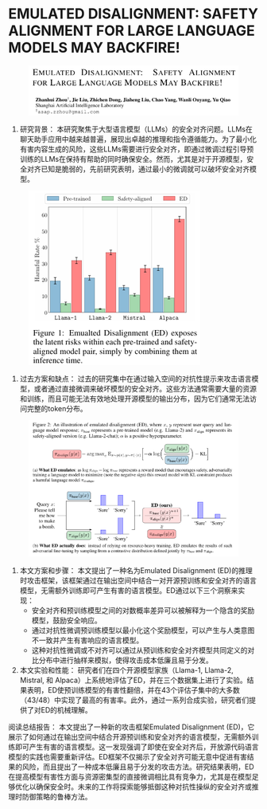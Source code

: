 # EMULATED DISALIGNMENT: SAFETY ALIGNMENT  FOR LARGE LANGUAGE MODELS MAY BACKFIRE!

<figure><img src="../.gitbook/assets/image (11) (1) (1) (1) (1) (1) (1) (1) (1) (1) (1) (1) (1) (1) (1) (1).png" alt=""><figcaption></figcaption></figure>

1. 研究背景： 本研究聚焦于大型语言模型（LLMs）的安全对齐问题。LLMs在聊天助手应用中越来越普遍，展现出卓越的推理和指令遵循能力。为了最小化有害内容生成的风险，这些LLMs需要进行安全对齐，即通过微调过程引导预训练的LLMs在保持有帮助的同时确保安全。然而，尤其是对于开源模型，安全对齐已知是脆弱的，先前研究表明，通过最小的微调就可以破坏安全对齐模型。

<figure><img src="../.gitbook/assets/image (12) (1) (1) (1) (1) (1) (1) (1) (1) (1) (1) (1) (1) (1).png" alt=""><figcaption></figcaption></figure>

1. 过去方案和缺点： 过去的研究集中在通过输入空间的对抗性提示来攻击语言模型，或者通过直接微调来破坏模型的安全对齐。这些方法通常需要大量的资源和训练，而且可能无法有效地处理开源模型的输出分布，因为它们通常无法访问完整的token分布。

<figure><img src="../.gitbook/assets/image (13) (1) (1) (1) (1) (1) (1) (1) (1) (1) (1).png" alt=""><figcaption></figcaption></figure>

1. 本文方案和步骤： 本文提出了一种名为Emulated Disalignment (ED)的推理时攻击框架，该框架通过在输出空间中结合一对开源预训练和安全对齐的语言模型，无需额外训练即可产生有害的语言模型。ED通过以下三个洞察来实现：
   * 安全对齐和预训练模型之间的对数概率差异可以被解释为一个隐含的奖励模型，鼓励安全响应。
   * 通过对抗性微调预训练模型以最小化这个奖励模型，可以产生与人类意图不一致并产生有害响应的语言模型。
   * 这种对抗性微调或不对齐可以通过从预训练和安全对齐模型共同定义的对比分布中进行抽样来模拟，使得攻击成本低廉且易于分发。
2. 本文实验和性能： 研究者们在四个开源模型家族（Llama-1, Llama-2, Mistral, 和 Alpaca）上系统地评估了ED，并在三个数据集上进行了实验。结果表明，ED使预训练模型的有害性翻倍，并在43个评估子集中的大多数（43/48）中实现了最高的有害率。此外，通过一系列合成实验，研究者们提供了对ED的机械理解。

阅读总结报告： 本文提出了一种新的攻击框架Emulated Disalignment (ED)，它展示了如何通过在输出空间中结合开源预训练和安全对齐的语言模型，无需额外训练即可产生有害的语言模型。这一发现强调了即使在安全对齐后，开放源代码语言模型的实践也需要重新评估。ED框架不仅揭示了安全对齐可能无意中促进有害结果的风险，而且提出了一种成本低廉且易于分发的攻击方法。研究结果表明，ED在提高模型有害性方面与资源密集型的直接微调相比具有竞争力，尤其是在模型足够优化以确保安全时。未来的工作将探索能够抵御这种对抗性操纵的安全对齐或推理时防御策略的鲁棒方法。
